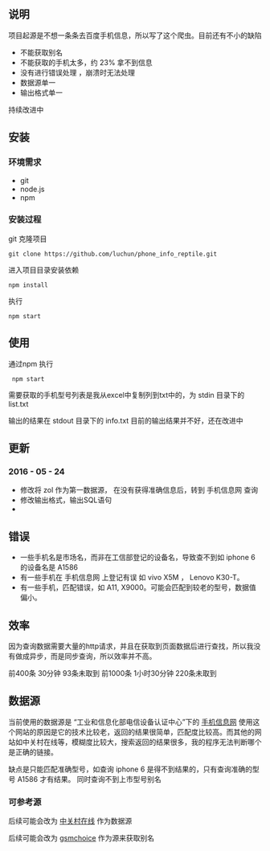 
## 说明

  项目起源是不想一条条去百度手机信息，所以写了这个爬虫。目前还有不小的缺陷

  * 不能获取别名
  * 不能获取的手机太多，约 23% 拿不到信息
  * 没有进行错误处理 ，崩溃时无法处理
  * 数据源单一
  * 输出格式单一

 持续改进中

## 安装

### 环境需求

   * git
   * node.js
   * npm

### 安装过程
 git 克隆项目

    git clone https://github.com/luchun/phone_info_reptile.git

进入项目目录安装依赖

    npm install

执行

    npm start

## 使用

通过npm 执行

     npm start

需要获取的手机型号列表是我从excel中复制列到txt中的，为 stdin 目录下的list.txt

输出的结果在 stdout 目录下的 info.txt
目前的输出结果并不好，还在改进中

## 更新

### 2016 - 05 - 24

* 修改将 zol 作为第一数据源， 在没有获得准确信息后，转到 手机信息网 查询
* 修改输出格式，输出SQL语句
*  

## 错误

* 一些手机名是市场名，而非在工信部登记的设备名，导致查不到如 iphone 6 的设备名是 A1586
* 有一些手机在 手机信息网 上登记有误 如 vivo X5M ， Lenovo K30-T。
* 有一些手机，匹配错误，如 A11, X9000。可能会匹配到较老的型号，数据值偏小。


## 效率

因为查询数据需要大量的http请求，并且在获取到页面数据后进行查找，所以我没有做成异步，而是同步查询，所以效率并不高。

前400条  30分钟 93条未取到
前1000条   1小时30分钟 220条未取到

##  数据源

当前使用的数据源是 “工业和信息化部电信设备认证中心”下的 [手机信息网](http://shouji.tenaa.com.cn/index.aspx)
使用这个网站的原因是它的技术比较老，返回的结果很简单，匹配度比较高。而其他的网站如中关村在线等，模糊度比较大，搜索返回的结果很多，我的程序无法判断哪个是正确的链接。

缺点是只能匹配准确型号，如查询 iphone 6 是得不到结果的，只有查询准确的型号 A1586 才有结果。
同时查询不到上市型号别名

### 可参考源

后续可能会改为 [中关村在线](http://search.zol.com.cn/s/) 作为数据源

后续可能会改为 [gsmchoice](http://zh-cn.gsmchoice.com/zh-cn/) 作为源来获取别名



